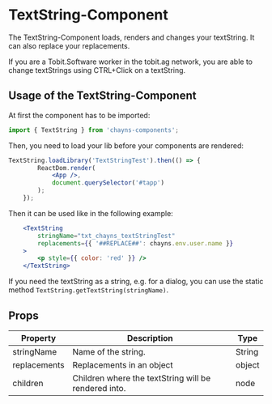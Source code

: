# TextString-Component #
The TextString-Component loads, renders and changes your textString. It can also replace your replacements.

If you are a Tobit.Software worker in the tobit.ag network, you are able to change textStrings using CTRL+Click on a textString.


## Usage of the TextString-Component ##
At first the component has to be imported:

```jsx harmony
import { TextString } from 'chayns-components';
```

Then, you need to load your lib before your components are rendered:
```jsx harmony
TextString.loadLibrary('TextStringTest').then(() => {
        ReactDom.render(
            <App />,
            document.querySelector('#tapp')
        );
    });
```

Then it can be used like in the following example:
```jsx harmony
    <TextString
        stringName="txt_chayns_textStringTest"
        replacements={{ '##REPLACE##': chayns.env.user.name }}
    >
        <p style={{ color: 'red' }} />
    </TextString>
```

If you need the textString as a string, e.g. for a dialog, you can use the static method `TextString.getTextString(stringName)`.

## Props ##

| Property   | Description                                                                            | Type     |
|------------|----------------------------------------------------------------------------------------|----------|
| stringName  | Name of the string.                                                                   | String   |
| replacements | Replacements in an object                                                            | object   |
| children    | Children where the textString will be rendered into.                                  | node     |
